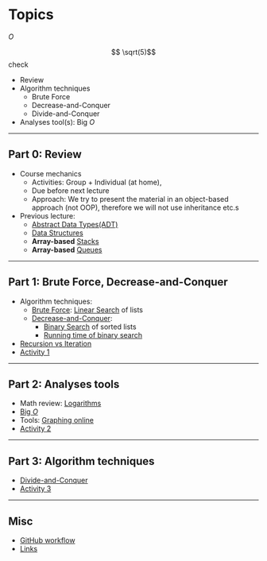 # Topics
$O$

$$ \sqrt(5)$$check


- Review
- Algorithm techniques
  - Brute Force
  - Decrease-and-Conquer
  - Divide-and-Conquer
- Analyses tool(s): Big $O$

---

## Part 0: Review

- Course mechanics
  - Activities: Group + Individual (at home),
  - Due before next lecture
  - Approach: We try to present the material in an object-based approach (not OOP), therefore we will not use inheritance etc.s
- Previous lecture:
  - [Abstract Data Types(ADT)](https://en.wikipedia.org/wiki/Abstract_data_type)
  - [Data Structures](https://en.wikipedia.org/wiki/Data_structure)
  - **Array-based** [Stacks](https://www.softwaretestinghelp.com/stack-in-cpp/)
  - **Array-based** [Queues](https://www.softwaretestinghelp.com/queue-in-cpp/)

---

## Part 1: Brute Force, Decrease-and-Conquer

- Algorithm techniques:
  - [Brute Force](https://www.geeksforgeeks.org/brute-force-approach-and-its-pros-and-cons/): [Linear Search](https://www.softwaretestinghelp.com/searching-algorithms-in-cpp/) of lists
  - [Decrease-and-Conquer](https://www.geeksforgeeks.org/decrease-and-conquer/):
    - [Binary Search](https://www.softwaretestinghelp.com/searching-algorithms-in-cpp/) of sorted lists
    - [Running time of binary search](https://www.khanacademy.org/computing/computer-science/algorithms/binary-search/a/running-time-of-binary-search)
- [Recursion vs Iteration](https://www.geeksforgeeks.org/introduction-to-recursion-data-structure-and-algorithm-tutorials/)
- [Activity 1](./activity1/README.md)

---

## Part 2: Analyses tools

- Math review: [Logarithms](https://www.mathsisfun.com/algebra/logarithms.html)
- [Big $O$](https://justin.abrah.ms/computer-science/big-o-notation-explained.html)
- Tools: [Graphing online](https://www.mathway.com/graph)
- [Activity 2](./activity2/README.md)

---

## Part 3: Algorithm techniques

- [Divide-and-Conquer](https://en.wikipedia.org/wiki/Divide-and-conquer_algorithm)
- [Activity 3](./activity3/README.md)

---

## Misc

- [GitHub workflow](./github.md)
- [Links](./links.md)
